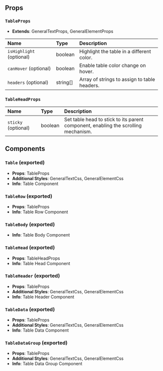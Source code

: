 ## Props

### `TableProps`
- **Extends**: GeneralTextProps, GeneralElementProps

| Name | Type | Description                                                          |
| :--- | :--- | :------------------------------------------------------------------- |
| `isHighlight` (optional) | boolean | Highlight the table in a different color.
| `canHover` (optional) | boolean | Enable table color change on hover.
| `headers` (optional) | string[] | Array of strings to assign to table headers.

### `TableHeadProps`

| Name | Type | Description                                                          |
| :--- | :--- | :------------------------------------------------------------------- |
| `sticky` (optional) | boolean | Set table head to stick to its parent component, enabling the scrolling mechanism.

## Components

### `Table` (exported)
- **Props**: TableProps
- **Additional Styles**: GeneralTextCss, GeneralElementCss
- **Info**: Table Component

### `TableRow` (exported)
- **Props**: TableProps
- **Info**: Table Row Component

### `TableBody` (exported)
- **Info**: Table Body Component

### `TableHead` (exported)
- **Props**: TableHeadProps
- **Info**: Table Head Component

### `TableHeader` (exported)
- **Props**: TableProps
- **Additional Styles**: GeneralTextCss, GeneralElementCss
- **Info**: Table Header Component

### `TableData` (exported)
- **Props**: TableProps
- **Additional Styles**: GeneralTextCss, GeneralElementCss
- **Info**: Table Data Component

### `TableDataGroup` (exported)
- **Props**: TableProps
- **Additional Styles**: GeneralTextCss, GeneralElementCss
- **Info**: Table Data Group Component